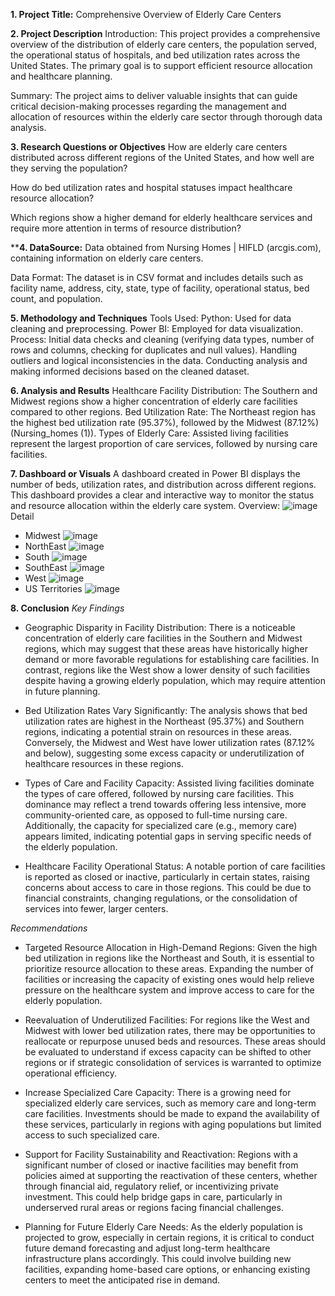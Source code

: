 **1. Project Title:**
Comprehensive Overview of Elderly Care Centers

**2. Project Description**
Introduction: This project provides a comprehensive overview of the distribution of elderly care centers, the population served, the operational status of hospitals, and bed utilization rates across the United States. The primary goal is to support efficient resource allocation and healthcare planning.

Summary: The project aims to deliver valuable insights that can guide critical decision-making processes regarding the management and allocation of resources within the elderly care sector through thorough data analysis.

**3. Research Questions or Objectives**
How are elderly care centers distributed across different regions of the United States, and how well are they serving the population?

How do bed utilization rates and hospital statuses impact healthcare resource allocation?

Which regions show a higher demand for elderly healthcare services and require more attention in terms of resource distribution?

****4. DataSource:**
Data obtained from Nursing Homes | HIFLD (arcgis.com), containing information on elderly care centers.

Data Format: The dataset is in CSV format and includes details such as facility name, address, city, state, type of facility, operational status, bed count, and population.

**5. Methodology and Techniques**
Tools Used:
Python: Used for data cleaning and preprocessing.
Power BI: Employed for data visualization.
Process:
Initial data checks and cleaning (verifying data types, number of rows and columns, checking for duplicates and null values).
Handling outliers and logical inconsistencies in the data.
Conducting analysis and making informed decisions based on the cleaned dataset.

**6. Analysis and Results**
Healthcare Facility Distribution: The Southern and Midwest regions show a higher concentration of elderly care facilities compared to other regions.
Bed Utilization Rate: The Northeast region has the highest bed utilization rate (95.37%), followed by the Midwest (87.12%)​(Nursing_homes (1)).
Types of Elderly Care: Assisted living facilities represent the largest proportion of care services, followed by nursing care facilities.

**7. Dashboard or Visuals**
A dashboard created in Power BI displays the number of beds, utilization rates, and distribution across different regions. This dashboard provides a clear and interactive way to monitor the status and resource allocation within the elderly care system.
Overview:
![image](https://github.com/user-attachments/assets/c1b6f6a7-5f1a-45b7-a95f-94959533e2ee)
Detail
* Midwest
![image](https://github.com/user-attachments/assets/c91b3ea8-94fc-41d6-85bf-f6e249b9e160)
* NorthEast
![image](https://github.com/user-attachments/assets/0bf2773d-4ea1-411d-9765-3470d39523d0)
* South
![image](https://github.com/user-attachments/assets/06aa7224-72a4-41f3-b4d0-e616f1cd0b5a)
* SouthEast
![image](https://github.com/user-attachments/assets/bf357eb3-cc62-439f-8888-9570cb97ad55)
* West
![image](https://github.com/user-attachments/assets/9d040f9d-e5ea-4c27-b4f0-497d2d370f58)
* US Territories
![image](https://github.com/user-attachments/assets/99445e65-e379-4c09-a543-a9f1f95629a7)

**8. Conclusion**
_Key Findings_
* Geographic Disparity in Facility Distribution: There is a noticeable concentration of elderly care facilities in the Southern and Midwest regions, which may suggest that these areas have historically higher demand or more favorable regulations for establishing care facilities. In contrast, regions like the West show a lower density of such facilities despite having a growing elderly population, which may require attention in future planning.

* Bed Utilization Rates Vary Significantly: The analysis shows that bed utilization rates are highest in the Northeast (95.37%) and Southern regions, indicating a potential strain on resources in these areas. Conversely, the Midwest and West have lower utilization rates (87.12% and below), suggesting some excess capacity or underutilization of healthcare resources in these regions.

* Types of Care and Facility Capacity: Assisted living facilities dominate the types of care offered, followed by nursing care facilities. This dominance may reflect a trend towards offering less intensive, more community-oriented care, as opposed to full-time nursing care. Additionally, the capacity for specialized care (e.g., memory care) appears limited, indicating potential gaps in serving specific needs of the elderly population.

* Healthcare Facility Operational Status: A notable portion of care facilities is reported as closed or inactive, particularly in certain states, raising concerns about access to care in those regions. This could be due to financial constraints, changing regulations, or the consolidation of services into fewer, larger centers.

_Recommendations_
* Targeted Resource Allocation in High-Demand Regions: Given the high bed utilization in regions like the Northeast and South, it is essential to prioritize resource allocation to these areas. Expanding the number of facilities or increasing the capacity of existing ones would help relieve pressure on the healthcare system and improve access to care for the elderly population.

* Reevaluation of Underutilized Facilities: For regions like the West and Midwest with lower bed utilization rates, there may be opportunities to reallocate or repurpose unused beds and resources. These areas should be evaluated to understand if excess capacity can be shifted to other regions or if strategic consolidation of services is warranted to optimize operational efficiency.

* Increase Specialized Care Capacity: There is a growing need for specialized elderly care services, such as memory care and long-term care facilities. Investments should be made to expand the availability of these services, particularly in regions with aging populations but limited access to such specialized care.

* Support for Facility Sustainability and Reactivation: Regions with a significant number of closed or inactive facilities may benefit from policies aimed at supporting the reactivation of these centers, whether through financial aid, regulatory relief, or incentivizing private investment. This could help bridge gaps in care, particularly in underserved rural areas or regions facing financial challenges.

* Planning for Future Elderly Care Needs: As the elderly population is projected to grow, especially in certain regions, it is critical to conduct future demand forecasting and adjust long-term healthcare infrastructure plans accordingly. This could involve building new facilities, expanding home-based care options, or enhancing existing centers to meet the anticipated rise in demand.
